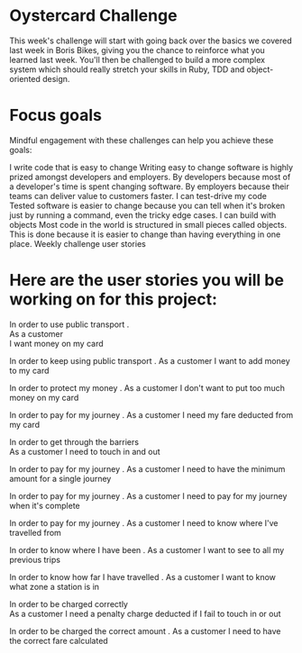 # Oystercard Challenge
This week's challenge will start with going back over the basics we covered last week in Boris Bikes, giving you the chance to reinforce what you learned last week. You'll then be challenged to build a more complex system which should really stretch your skills in Ruby, TDD and object-oriented design.

# Focus goals
Mindful engagement with these challenges can help you achieve these goals:

I write code that is easy to change
Writing easy to change software is highly prized amongst developers and employers. By developers because most of a developer's time is spent changing software. By employers because their teams can deliver value to customers faster.
I can test-drive my code
Tested software is easier to change because you can tell when it's broken just by running a command, even the tricky edge cases.
I can build with objects
Most code in the world is structured in small pieces called objects. This is done because it is easier to change than having everything in one place.
Weekly challenge user stories
# Here are the user stories you will be working on for this project:

In order to use public transport .                  
As a customer                 
I want money on my card            

In order to keep using public transport . 
As a customer
I want to add money to my card

In order to protect my money . 
As a customer
I don't want to put too much money on my card

In order to pay for my journey . 
As a customer
I need my fare deducted from my card

In order to get through the barriers  
As a customer
I need to touch in and out

In order to pay for my journey . 
As a customer
I need to have the minimum amount for a single journey

In order to pay for my journey . 
As a customer
I need to pay for my journey when it's complete

In order to pay for my journey . 
As a customer
I need to know where I've travelled from

In order to know where I have been . 
As a customer
I want to see to all my previous trips

In order to know how far I have travelled . 
As a customer
I want to know what zone a station is in

In order to be charged correctly  
As a customer
I need a penalty charge deducted if I fail to touch in or out

In order to be charged the correct amount . 
As a customer
I need to have the correct fare calculated
